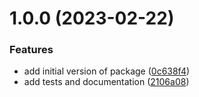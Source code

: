 # 1.0.0 (2023-02-22)


### Features

* add initial version of package ([0c638f4](https://github.com/bbeesley/pr-metadata/commit/0c638f4514553b51e735988d1e9a9a1291344195))
* add tests and documentation ([2106a08](https://github.com/bbeesley/pr-metadata/commit/2106a0891c36ca2938abf4720326021ccd11add8))
